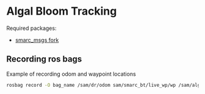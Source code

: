 # Algal Bloom Tracking

Required packages:
- [smarc_msgs fork](https://github.com/matthew-william-lock/smarc_msgs)

## Recording ros bags

Example of recording odom and waypoint locations
```bash
rosbag record -O bag_name /sam/dr/odom sam/smarc_bt/live_wp/wp /sam/algae_tracking/chlorophyll_sampling
```